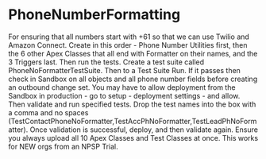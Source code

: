 # PhoneNumberFormatting
For ensuring that all numbers start with +61 so that we can use Twilio and Amazon Connect. Create in this order - Phone Number Utilities first, then the 6 other Apex Classes that all end with Formatter on their names, and the 3 Triggers last. Then run the tests. Create a test suite called PhoneNoFormatterTestSuite. Then to a Test Suite Run. If it passes then check in Sandbox on all objects and all phone number fields before creating an outbound change set. You may have to allow deployment from the Sandbox in production - go to setup - deployment settings - and allow. Then validate and run specified tests. Drop the test names into the box with a comma and no spaces (TestContactPhoneNoFormatter,TestAccPhNoFormatter,TestLeadPhNoFormatter). Once validation is successful, deploy, and then validate again. Ensure you always upload all 10 Apex Classes and Test Classes at once. This works for NEW orgs from an NPSP Trial.
